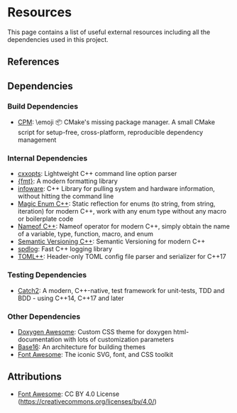 # Resources

This page contains a list of useful external resources including all the
dependencies used in this project.

## References

## Dependencies

### Build Dependencies

- [CPM](https://github.com/cpm-cmake/CPM.cmake): \emoji :package: CMake's missing
  package manager. A small CMake script for setup-free, cross-platform,
  reproducible dependency management

### Internal Dependencies

- [cxxopts](https://github.com/jarro2783/cxxopts): Lightweight C++ command line
  option parser
- [{fmt}](https://github.com/fmtlib/fmt): A modern formatting library
- [infoware](https://github.com/ThePhD/infoware): C++ Library for pulling
  system and hardware information, without hitting the command line
- [Magic Enum C++](https://github.com/Neargye/magic_enum): Static reflection
  for enums (to string, from string, iteration) for modern C++, work with any
  enum type without any macro or boilerplate code
- [Nameof C++](https://github.com/Neargye/nameof): Nameof operator for modern
  C++, simply obtain the name of a variable, type, function, macro, and enum
- [Semantic Versioning C++](https://github.com/Neargye/semver): Semantic
  Versioning for modern C++
- [spdlog](https://github.com/gabime/spdlog): Fast C++ logging library
- [TOML++](https://github.com/marzer/tomlplusplus/): Header-only TOML config
  file parser and serializer for C++17

### Testing Dependencies

- [Catch2](https://github.com/catchorg/Catch2): A modern, C++-native, test
  framework for unit-tests, TDD and BDD - using C++14, C++17 and later

### Other Dependencies

- [Doxygen Awesome](https://github.com/jothepro/doxygen-awesome-css): Custom
  CSS theme for doxygen html-documentation with lots of customization
  parameters
- [Base16](chriskempson.com/projects/base16): An architecture for building themes
- [Font Awesome](https://fontawesome.com): The iconic SVG, font, and CSS toolkit

## Attributions

- [Font Awesome](https://fontawesome.com/license): CC BY 4.0 License (https://creativecommons.org/licenses/by/4.0/)